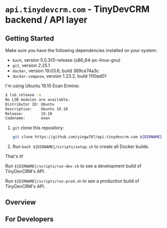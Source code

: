 # `api.tinydevcrm.com` - TinyDevCRM backend / API layer

## Getting Started

Make sure you have the following dependencies installed on your system:

-   `bash`, version 5.0.3(1)-release (x86_64-pc-linux-gnu)
-   `git`, version 2.25.1
-   `docker`, version 19.03.6, build 369ce74a3c
-   `docker-compose`, version 1.23.2, build 1110ad01

I'm using Ubuntu 19.10 Eoan Ermine:

```bash
$ lsb_release -a
No LSB modules are available.
Distributor ID: Ubuntu
Description:    Ubuntu 19.10
Release:        19.10
Codename:       eoan
```

1.  `git` clone this repository:

    ```bash
    git clone https://github.com/yingw787/api.tinydevcrm.com ${DIRNAME}/
    ```

2.  Run `bash ${DIRNAME}/scripts/setup.sh` to create all Docker builds.

That's it!

Run `${DIRNAME}/scripts/run-dev.sh` to see a development build of TinyDevCRM's API.

Run `${DIRNAME}/scripts/run-prod.sh` to see a production build of TinyDevCRM's API.

## Overview

## For Developers
